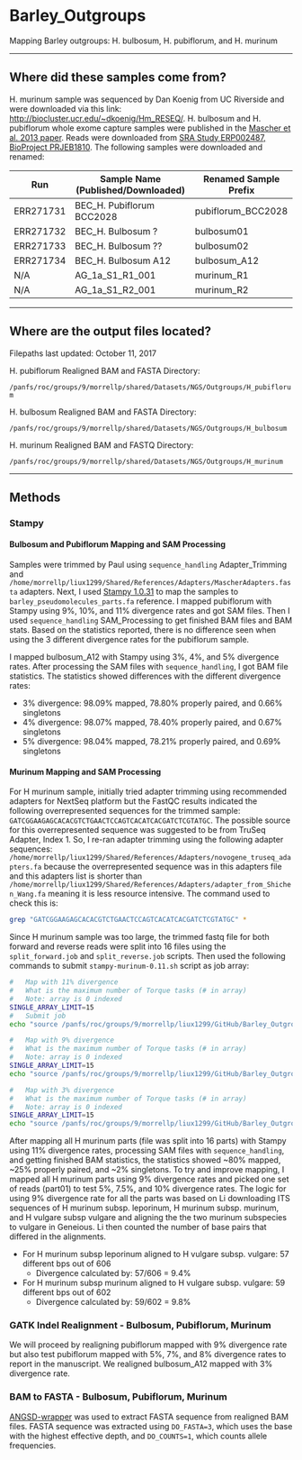# Barley_Outgroups

Mapping Barley outgroups: H. bulbosum, H. pubiflorum, and H. murinum

---

## Where did these samples come from?

H. murinum sample was sequenced by Dan Koenig from UC Riverside and were downloaded via this link: http://biocluster.ucr.edu/~dkoenig/Hm_RESEQ/. H. bulbosum and H. pubiflorum whole exome capture samples were published in the [Mascher et al. 2013 paper](https://www.ncbi.nlm.nih.gov/pmc/articles/PMC4241023/#__sec16title). Reads were downloaded from [SRA Study ERP002487, BioProject PRJEB1810](https://www.ncbi.nlm.nih.gov/Traces/study/?acc=ERP002487). The following samples were downloaded and renamed:

| Run       | Sample Name (Published/Downloaded)   | Renamed Sample Prefix |
| --------- | ------------------------------------ | --------------------- |
| ERR271731 | BEC_H. Pubiflorum BCC2028            | pubiflorum_BCC2028    |
| ERR271732 | BEC_H. Bulbosum ?                    | bulbosum01            |
| ERR271733 | BEC_H. Bulbosum ??                   | bulbosum02            |
| ERR271734 | BEC_H. Bulbosum A12                  | bulbosum_A12          |
| N/A       | AG_1a_S1_R1_001                      | murinum_R1            |
| N/A       | AG_1a_S1_R2_001                      | murinum_R2            |

---

## Where are the output files located?

Filepaths last updated: October 11, 2017

H. pubiflorum Realigned BAM and FASTA Directory:

`/panfs/roc/groups/9/morrellp/shared/Datasets/NGS/Outgroups/H_pubiflorum`

H. bulbosum Realigned BAM and FASTA Directory:

`/panfs/roc/groups/9/morrellp/shared/Datasets/NGS/Outgroups/H_bulbosum`

H. murinum Realigned BAM and FASTQ Directory:

`/panfs/roc/groups/9/morrellp/shared/Datasets/NGS/Outgroups/H_murinum`

---

## Methods

### Stampy

#### Bulbosum and Pubiflorum Mapping and SAM Processing

Samples were trimmed by Paul using `sequence_handling` Adapter_Trimming and `/home/morrellp/liux1299/Shared/References/Adapters/MascherAdapters.fasta` adapters. Next, I used [Stampy 1.0.31](http://www.well.ox.ac.uk/project-stampy) to map the samples to `barley_pseudomolecules_parts.fa` reference. I mapped pubiflorum with Stampy using 9%, 10%, and 11% divergence rates and got SAM files. Then I used `sequence_handling` SAM_Processing to get finished BAM files and BAM stats.  Based on the statistics reported, there is no difference seen when using the 3 different divergence rates for the pubiflorum sample.

I mapped bulbosum_A12 with Stampy using 3%, 4%, and 5% divergence rates. After processing the SAM files with `sequence_handling`, I got BAM file statistics. The statistics showed differences with the different divergence rates:
- 3% divergence: 98.09% mapped, 78.80% properly paired, and 0.66% singletons
- 4% divergence: 98.07% mapped, 78.40% properly paired, and 0.67% singletons
- 5% divergence: 98.04% mapped, 78.21% properly paired, and 0.69% singletons

#### Murinum Mapping and SAM Processing

For H murinum sample, initially tried adapter trimming using recommended adapters for NextSeq platform but the FastQC results indicated the following overrepresented sequences for the trimmed sample: `GATCGGAAGAGCACACGTCTGAACTCCAGTCACATCACGATCTCGTATGC`. The possible source for this overrepresented sequence was suggested to be from TruSeq Adapter, Index 1. So, I re-ran adapter trimming using the following adapter sequences: `/home/morrellp/liux1299/Shared/References/Adapters/novogene_truseq_adapters.fa` because the overrepresented sequence was in this adapters file and this adapters list is shorter than `/home/morrellp/liux1299/Shared/References/Adapters/adapter_from_Shichen_Wang.fa` meaning it is less resource intensive. The command used to check this is:

```bash
grep "GATCGGAAGAGCACACGTCTGAACTCCAGTCACATCACGATCTCGTATGC" *
```

Since H murinum sample was too large, the trimmed fastq file for both forward and reverse reads were split into 16 files using the `split_forward.job` and `split_reverse.job` scripts. Then used the following commands to submit `stampy-murinum-0.11.sh` script as job array:

```bash
#   Map with 11% divergence
#   What is the maximum number of Torque tasks (# in array)
#   Note: array is 0 indexed
SINGLE_ARRAY_LIMIT=15
#   Submit job
echo "source /panfs/roc/groups/9/morrellp/liux1299/GitHub/Barley_Outgroups/stampy_mapped/stampy-murinum-0.11.sh && /panfs/roc/groups/9/morrellp/liux1299/GitHub/Barley_Outgroups/stampy_mapped/stampy-murinum-0.11.sh" | qsub -t 0-"${SINGLE_ARRAY_LIMIT}" -q mesabi -l mem=62gb,nodes=1:ppn=24,walltime=96:00:00 -m abe -M liux1299@umn.edu

#   Map with 9% divergence
#   What is the maximum number of Torque tasks (# in array)
#   Note: array is 0 indexed
SINGLE_ARRAY_LIMIT=15
echo "source /panfs/roc/groups/9/morrellp/liux1299/GitHub/Barley_Outgroups/stampy_mapped/stampy-murinum-0.09.sh && /panfs/roc/groups/9/morrellp/liux1299/GitHub/Barley_Outgroups/stampy_mapped/stampy-murinum-0.09.sh" | qsub -t 0-"${SINGLE_ARRAY_LIMIT}" -q mesabi -l mem=62gb,nodes=1:ppn=24,walltime=72:00:00 -m abe -M liux1299@umn.edu

#   Map with 3% divergence
#   What is the maximum number of Torque tasks (# in array)
#   Note: array is 0 indexed
SINGLE_ARRAY_LIMIT=15
echo "source /panfs/roc/groups/9/morrellp/liux1299/GitHub/Barley_Outgroups/stampy_mapped/stampy-murinum-0.03.sh && /panfs/roc/groups/9/morrellp/liux1299/GitHub/Barley_Outgroups/stampy_mapped/stampy-murinum-0.03.sh" | qsub -t 0-"${SINGLE_ARRAY_LIMIT}" -q mesabi -l mem=62gb,nodes=1:ppn=24,walltime=72:00:00 -m abe -M liux1299@umn.edu
```

After mapping all H murinum parts (file was split into 16 parts) with Stampy using 11% divergence rates, processing SAM files with `sequence_handling`, and getting finished BAM statistics, the statistics showed ~80% mapped, ~25% properly paired, and ~2% singletons. To try and improve mapping, I mapped all H murinum parts using 9% divergence rates and picked one set of reads (part01) to test 5%, 7.5%, and 10% divergence rates. The logic for using 9% divergence rate for all the parts was based on Li downloading ITS sequences of H murinum subsp. leporinum, H murinum subsp. murinum, and H vulgare subsp vulgare and aligning the the two murinum subspecies to vulgare in Geneious. Li then counted the number of base pairs that differed in the alignments.
- For H murinum subsp leporinum aligned to H vulgare subsp. vulgare: 57 different bps out of 606
   - Divergence calculated by: 57/606 = 9.4%
- For H murinum subsp murinum aligned to H vulgare subsp. vulgare: 59 different bps out of 602
   - Divergence calculated by: 59/602 = 9.8%

### GATK Indel Realignment - Bulbosum, Pubiflorum, Murinum

We will proceed by realigning pubiflorum mapped with 9% divergence rate but also test pubiflorum mapped with 5%, 7%, and 8% divergence rates to report in the manuscript. We realigned bulbosum_A12 mapped with 3% divergence rate.

### BAM to FASTA - Bulbosum, Pubiflorum, Murinum

[ANGSD-wrapper](https://github.com/mojaveazure/angsd-wrapper) was used to extract FASTA sequence from realigned BAM files. FASTA sequence was extracted using `DO_FASTA=3`, which uses the base with the highest effective depth, and `DO_COUNTS=1`, which counts allele frequencies.
